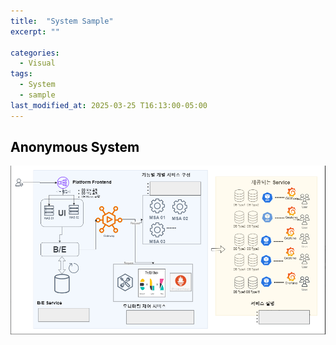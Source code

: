 ```yaml
---
title:  "System Sample"  
excerpt: ""  

categories:  
  - Visual
tags:  
  - System
  - sample
last_modified_at: 2025-03-25 T16:13:00-05:00
---
```


## <span style='color:black'> Anonymous System  </span>

![image.png](\assets\images\system_sample\system_sample.png)
